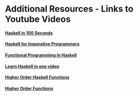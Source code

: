 # Additional Resources - Links to Youtube Videos 

#### [Haskell in 100 Seconds](https://www.youtube.com/watch?v=Qa8IfEeBJqk&pp=ygUHSGFza2VsbA%3D%3D)

#### [Haskell for Imperative Programmers ](https://www.youtube.com/watch?v=Vgu82wiiZ90&list=PLe7Ei6viL6jGp1Rfu0dil1JH1SHk9bgDV)

#### [Functional Programming in Haskell](https://www.youtube.com/watch?v=IzQTfh-Iuds&list=PLF1Z-APd9zK7usPMx3LGMZEHrECUGodd3)

#### [Learn Haskell in one video](https://www.youtube.com/watch?v=02_H3LjqMr8&pp=ygUHSGFza2VsbA%3D%3D)

#### [Higher Order Haskell Functions](https://www.youtube.com/watch?v=4YGxFWP2uZM&pp=ygUhaGlnaGVyIG9yZGVyIGZ1bmN0aW9ucyBpbiBoYXNrZWxs)

#### [Higher Order Functions ](https://www.youtube.com/watch?v=7JK6qtpKLoQ&pp=ygUhaGlnaGVyIG9yZGVyIGZ1bmN0aW9ucyBpbiBoYXNrZWxs)
